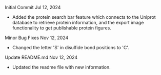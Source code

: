Initial Commit        Jul 12, 2024
- Added the protein search bar feature which connects to the Uniprot database to retrieve protein information, and the export image functionality to get publishable protein figures.

Minor Bug Fixes       Nov 12, 2024
- Changed the letter 'S' in disulfide bond positions to 'C'.

Update README.md      Nov 12, 2024
- Updated the readme file with new information.
